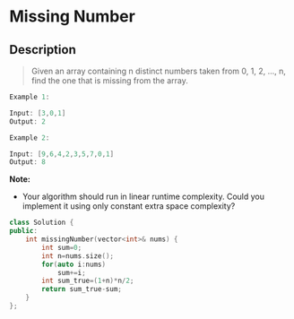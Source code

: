 # Missing Number
## Description
> Given an array containing n distinct numbers taken from 0, 1, 2, ..., n, find the one that is missing from the array.
```c
Example 1:

Input: [3,0,1]
Output: 2
```
```c
Example 2:

Input: [9,6,4,2,3,5,7,0,1]
Output: 8
```

**Note:**
- Your algorithm should run in linear runtime complexity. Could you implement it using only constant extra space complexity?
```c++
class Solution {
public:
    int missingNumber(vector<int>& nums) {
        int sum=0;
        int n=nums.size();
        for(auto i:nums)
            sum+=i;
        int sum_true=(1+n)*n/2;
        return sum_true-sum;
    }
};
```


